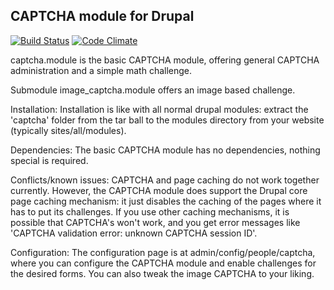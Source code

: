 CAPTCHA module for Drupal
---------------------------------------------

[![Build Status](https://travis-ci.org/chuva-inc/captcha.svg?branch=8.x-1.x)](https://travis-ci.org/chuva-inc/captcha)
[![Code Climate](https://codeclimate.com/github/chuva-inc/captcha/badges/gpa.svg)](https://codeclimate.com/github/chuva-inc/captcha)

captcha.module is the basic CAPTCHA module, offering general CAPTCHA
administration and a simple math challenge.

Submodule image_captcha.module offers an image based challenge.

Installation:
  Installation is like with all normal drupal modules:
  extract the 'captcha' folder from the tar ball to the
  modules directory from your website (typically sites/all/modules).

Dependencies:
  The basic CAPTCHA module has no dependencies, nothing special is required.

Conflicts/known issues:
  CAPTCHA and page caching do not work together currently.
  However, the CAPTCHA module does support the Drupal core page
  caching mechanism: it just disables the caching of the pages
  where it has to put its challenges.
  If you use other caching mechanisms, it is possible that CAPTCHA's
  won't work, and you get error messages like 'CAPTCHA validation
  error: unknown CAPTCHA session ID'.

Configuration:
  The configuration page is at admin/config/people/captcha,
  where you can configure the CAPTCHA module
  and enable challenges for the desired forms.
  You can also tweak the image CAPTCHA to your liking.
